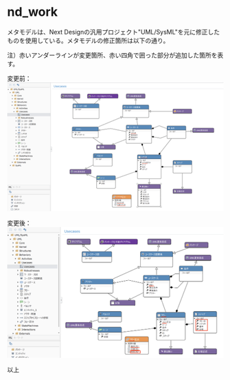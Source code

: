 # nd_work

メタモデルは、Next Designの汎用プロジェクト"UML/SysML"を元に修正したものを使用している。メタモデルの修正箇所は以下の通り。

注）赤いアンダーラインが変更箇所、赤い四角で囲った部分が追加した箇所を表す。

変更前：
![ユースケース](images/Original-UC_dist.png "オリジナル")

変更後：
![ユースケース](images/UCV-UC_dist.png "UCV")

以上
